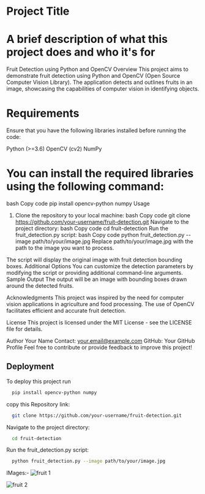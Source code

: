 
# Project Title

# A brief description of what this project does and who it's for

Fruit Detection using Python and OpenCV
Overview
This project aims to demonstrate fruit detection using Python and OpenCV (Open Source Computer Vision Library). The application detects and outlines fruits in an image, showcasing the capabilities of computer vision in identifying objects.

# Requirements
Ensure that you have the following libraries installed before running the code:

Python (>=3.6)
OpenCV (cv2)
NumPy
# You can install the required libraries using the following command:

 bash
Copy code
pip install opencv-python numpy
Usage
 1. Clone the repository to your local machine:
bash
Copy code
git clone https://github.com/your-username/fruit-detection.git
Navigate to the project directory:
bash
Copy code
cd fruit-detection
Run the fruit_detection.py script:
bash
Copy code
python fruit_detection.py --image path/to/your/image.jpg
Replace path/to/your/image.jpg with the path to the image you want to process.

The script will display the original image with fruit detection bounding boxes.
Additional Options
You can customize the detection parameters by modifying the script or providing additional command-line arguments.
Sample Output
The output will be an image with bounding boxes drawn around the detected fruits.


Acknowledgments
This project was inspired by the need for computer vision applications in agriculture and food processing. The use of OpenCV facilitates efficient and accurate fruit detection.

License
This project is licensed under the MIT License - see the LICENSE file for details.

Author
Your Name
Contact: your.email@example.com
GitHub: Your GitHub Profile
Feel free to contribute or provide feedback to improve this project!
## Deployment

To deploy this project run

```bash
  pip install opencv-python numpy
```
copy this Repository link:
```bash
  git clone https://github.com/your-username/fruit-detection.git
```
Navigate to the project directory:
```bash
  cd fruit-detection
```
Run the fruit_detection.py script:

```bash
  python fruit_detection.py --image path/to/your/image.jpg

```
IMages:-
![fruit 1](https://github.com/prajwalganvir/Fruit_detection_using_opencv/assets/109936069/989746c6-15df-43f0-b298-772168448680)

![fruit 2](https://github.com/prajwalganvir/Fruit_detection_using_opencv/assets/109936069/409e272d-0eb6-41c0-9730-e244438f13fc)


